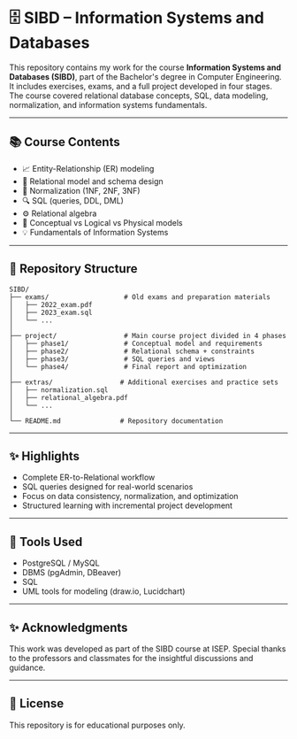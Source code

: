 # 🗄️ SIBD – Information Systems and Databases

This repository contains my work for the course **Information Systems and Databases (SIBD)**, part of the Bachelor's degree in Computer Engineering. It includes exercises, exams, and a full project developed in four stages. The course covered relational database concepts, SQL, data modeling, normalization, and information systems fundamentals.

---

## 📚 Course Contents

* 📈 Entity-Relationship (ER) modeling
* 🧩 Relational model and schema design
* 🔄 Normalization (1NF, 2NF, 3NF)
* 🔍 SQL (queries, DDL, DML)
* ⚙️ Relational algebra
* 🧠 Conceptual vs Logical vs Physical models
* 💡 Fundamentals of Information Systems

---

## 📁 Repository Structure

```
SIBD/
├── exams/                   # Old exams and preparation materials
│   ├── 2022_exam.pdf
│   ├── 2023_exam.sql
│   └── ...
│
├── project/                 # Main course project divided in 4 phases
│   ├── phase1/              # Conceptual model and requirements
│   ├── phase2/              # Relational schema + constraints
│   ├── phase3/              # SQL queries and views
│   └── phase4/              # Final report and optimization
│
├── extras/                 # Additional exercises and practice sets
│   ├── normalization.sql
│   ├── relational_algebra.pdf
│   └── ...
│
└── README.md               # Repository documentation
```

---

## ✨ Highlights

* Complete ER-to-Relational workflow
* SQL queries designed for real-world scenarios
* Focus on data consistency, normalization, and optimization
* Structured learning with incremental project development

---

## 🚀 Tools Used

* PostgreSQL / MySQL
* DBMS (pgAdmin, DBeaver)
* SQL
* UML tools for modeling (draw\.io, Lucidchart)

---

## ✨ Acknowledgments

This work was developed as part of the SIBD course at ISEP. Special thanks to the professors and classmates for the insightful discussions and guidance.

---

## 📄 License

This repository is for educational purposes only.
